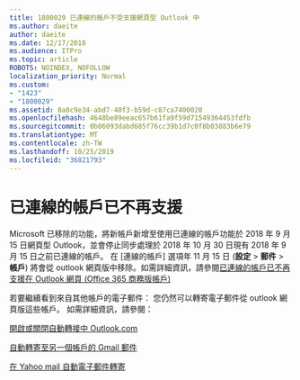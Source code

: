 ```yaml
---
title: 1800029 已連線的帳戶不受支援網頁型 Outlook 中
ms.author: daeite
author: daeite
ms.date: 12/17/2018
ms.audience: ITPro
ms.topic: article
ROBOTS: NOINDEX, NOFOLLOW
localization_priority: Normal
ms.custom:
- "1423"
- "1800029"
ms.assetid: 8a8c9e34-abd7-40f3-b59d-c87ca7400020
ms.openlocfilehash: 4648be89eeac657b61fa9f59d71549364453fdfb
ms.sourcegitcommit: 0b06093dabd685f76cc39b1d7c0f8b03883b6e79
ms.translationtype: MT
ms.contentlocale: zh-TW
ms.lasthandoff: 10/25/2019
ms.locfileid: "36821793"
---
```

# <a name="connected-accounts-are-no-longer-supported"></a>已連線的帳戶已不再支援

Microsoft 已移除的功能，將新帳戶新增至使用已連線的帳戶功能於 2018 年 9 月 15 日網頁型 Outlook，並會停止同步處理於 2018 年 10 月 30 日現有 2018 年 9 月 15 日之前已連線的帳戶。 在 [連線的帳戶] 選項年 11 月 15 日 (**設定** \> **郵件** \> **帳戶**) 將會從 outlook 網頁版中移除。如需詳細資訊，請參閱[已連線的帳戶已不再支援在 Outlook 網頁 (Office 365 商務版帳戶)](https://support.office.com/article/Connected-accounts-is-no-longer-supported-in-Outlook-on-the-web-Office-365-for-business-accounts-5cc526bf-e928-4a99-8b9f-5e089df7d887)
  
若要繼續看到來自其他帳戶的電子郵件： 您仍然可以轉寄電子郵件從 outlook 網頁版這些帳戶。 如需詳細資訊，請參閱：
  
[開啟或關閉自動轉接中 Outlook.com](https://go.microsoft.com/fwlink/?linkid=2038346)
  
[自動轉寄至另一個帳戶的 Gmail 郵件](https://aka.ms/forward-gmail-messages)
  
[在 Yahoo mail 自動電子郵件轉寄](https://aka.ms/yahoo-email-forwarding)
  